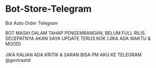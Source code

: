# Bot-Store-Telegram
Bot Auto Order Telegram

BOT MASIH DALAM TAHAP PENGEMBANGAN, BELUM FULL RILIS.<br>
SECEPATNYA AKAN SAYA UPDATE TERUS KOK (JIKA ADA WAKTU & MOOD)<br><br>
JIKA KALIAN ADA KRITIK & SARAN BISA PM AKU KE TELEGRAM @govtrashit 
